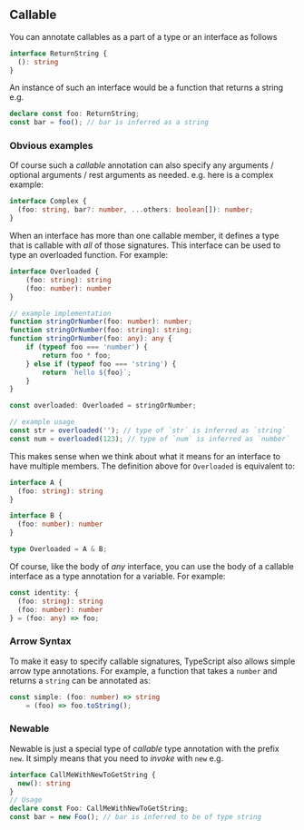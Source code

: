 ## Callable
You can annotate callables as a part of a type or an interface as follows

```ts
interface ReturnString {
  (): string
}
```
An instance of such an interface would be a function that returns a string e.g.

```ts
declare const foo: ReturnString;
const bar = foo(); // bar is inferred as a string
```

### Obvious examples
Of course such a *callable* annotation can also specify any arguments / optional arguments / rest arguments as needed. e.g. here is a complex example:

```ts
interface Complex {
  (foo: string, bar?: number, ...others: boolean[]): number;
}
```

When an interface has more than one callable member,
it defines a type that is callable with *all* of those signatures.
This interface can be used to type an overloaded function. For example:

```ts
interface Overloaded {
    (foo: string): string
    (foo: number): number
}

// example implementation
function stringOrNumber(foo: number): number;
function stringOrNumber(foo: string): string;
function stringOrNumber(foo: any): any {
    if (typeof foo === 'number') {
        return foo * foo;
    } else if (typeof foo === 'string') {
        return `hello ${foo}`;
    }
}

const overloaded: Overloaded = stringOrNumber;

// example usage
const str = overloaded(''); // type of `str` is inferred as `string`
const num = overloaded(123); // type of `num` is inferred as `number`
```

This makes sense when we think about what it means for an interface to have multiple members.
The definition above for `Overloaded` is equivalent to:

```ts
interface A {
  (foo: string): string
}

interface B {
  (foo: number): number
}

type Overloaded = A & B;
```

Of course, like the body of *any* interface, you can use the body of a callable interface as a type annotation for a variable. For example:

```ts
const identity: {
  (foo: string): string
  (foo: number): number
} = (foo: any) => foo;
```

### Arrow Syntax
To make it easy to specify callable signatures, TypeScript also allows simple arrow type annotations. For example, a function that takes a `number` and returns a `string` can be annotated as:

```ts
const simple: (foo: number) => string
    = (foo) => foo.toString();
```

### Newable

Newable is just a special type of *callable* type annotation with the prefix `new`. It simply means that you need to *invoke* with `new` e.g.

```ts
interface CallMeWithNewToGetString {
  new(): string
}
// Usage
declare const Foo: CallMeWithNewToGetString;
const bar = new Foo(); // bar is inferred to be of type string
```
